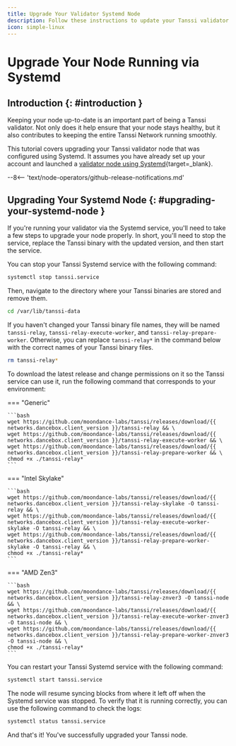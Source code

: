 ```yaml
---
title: Upgrade Your Validator Systemd Node
description: Follow these instructions to update your Tanssi validator node running via Systemd to the latest version of the Tanssi client software.
icon: simple-linux
---
```


# Upgrade Your Node Running via Systemd

## Introduction {: #introduction }

Keeping your node up-to-date is an important part of being a Tanssi validator. Not only does it help ensure that your node stays healthy, but it also contributes to keeping the entire Tanssi Network running smoothly.

This tutorial covers upgrading your Tanssi validator node that was configured using Systemd. It assumes you have already set up your account and launched a [validator node using Systemd](/node-operators/validators/onboarding/run-a-validator/validators-systemd/){target=\_blank}.

--8<-- 'text/node-operators/github-release-notifications.md'

## Upgrading Your Systemd Node {: #upgrading-your-systemd-node }

If you're running your validator via the Systemd service, you'll need to take a few steps to upgrade your node properly. In short, you'll need to stop the service, replace the Tanssi binary with the updated version, and then start the service.

You can stop your Tanssi Systemd service with the following command:

```bash
systemctl stop tanssi.service
```

Then, navigate to the directory where your Tanssi binaries are stored and remove them.

```bash
cd /var/lib/tanssi-data
```

If you haven't changed your Tanssi binary file names, they will be named `tanssi-relay`, `tanssi-relay-execute-worker`, and `tanssi-relay-prepare-worker`. Otherwise, you can replace `tanssi-relay*` in the command below with the correct names of your Tanssi binary files.

```bash
rm tanssi-relay*
```

To download the latest release and change permissions on it so the Tanssi service can use it, run the following command that corresponds to your environment:

=== "Generic"

    ```bash
    wget https://github.com/moondance-labs/tanssi/releases/download/{{ networks.dancebox.client_version }}/tanssi-relay && \
    wget https://github.com/moondance-labs/tanssi/releases/download/{{ networks.dancebox.client_version }}/tanssi-relay-execute-worker && \
    wget https://github.com/moondance-labs/tanssi/releases/download/{{ networks.dancebox.client_version }}/tanssi-relay-prepare-worker && \
    chmod +x ./tanssi-relay*
    ```

=== "Intel Skylake"

    ```bash
    wget https://github.com/moondance-labs/tanssi/releases/download/{{ networks.dancebox.client_version }}/tanssi-relay-skylake -O tanssi-relay && \
    wget https://github.com/moondance-labs/tanssi/releases/download/{{ networks.dancebox.client_version }}/tanssi-relay-execute-worker-skylake -O tanssi-relay && \
    wget https://github.com/moondance-labs/tanssi/releases/download/{{ networks.dancebox.client_version }}/tanssi-relay-prepare-worker-skylake -O tanssi-relay && \
    chmod +x ./tanssi-relay*
    ```

=== "AMD Zen3"

    ```bash
    wget https://github.com/moondance-labs/tanssi/releases/download/{{ networks.dancebox.client_version }}/tanssi-relay-znver3 -O tanssi-node && \
    wget https://github.com/moondance-labs/tanssi/releases/download/{{ networks.dancebox.client_version }}/tanssi-relay-execute-worker-znver3 -O tanssi-node && \
    wget https://github.com/moondance-labs/tanssi/releases/download/{{ networks.dancebox.client_version }}/tanssi-relay-prepare-worker-znver3 -O tanssi-node && \
    chmod +x ./tanssi-relay*
    ```

You can restart your Tanssi Systemd service with the following command:

```bash
systemctl start tanssi.service
```

The node will resume syncing blocks from where it left off when the Systemd service was stopped. To verify that it is running correctly, you can use the following command to check the logs:

```bash
systemctl status tanssi.service
```

And that's it! You've successfully upgraded your Tanssi node.